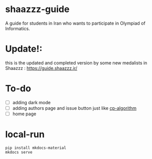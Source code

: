 # shaazzz-guide
A guide for students in Iran who wants to participate in Olympiad of Informatics.

# Update!:

this is the updated and completed version by some new medalists in Shaazzz : https://guide.shaazzz.ir/


# To-do

- [ ] adding dark mode
- [ ] adding authors page and issue button just like [cp-algorithm](https://github.com/e-maxx-eng/e-maxx-eng/tree/master/src/overrides)
- [ ] home page

# local-run

```
pip install mkdocs-material
mkdocs serve
```
